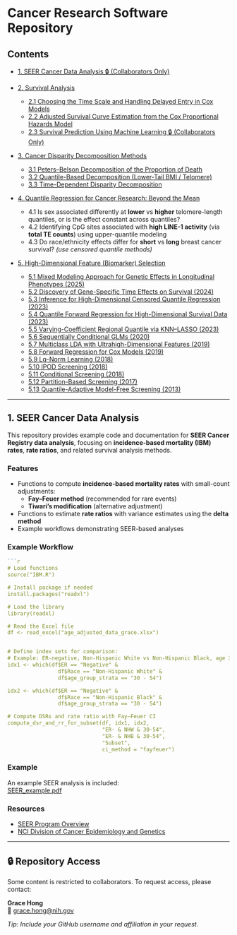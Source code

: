 # Cancer Research Software Repository

## Contents
- [1. SEER Cancer Data Analysis 🔒 (Collaborators Only)](#1-seer-cancer-data-analysis)

- [2. Survival Analysis](https://github.com/younghhk/Survival-Analysis)
  - [2.1 Choosing the Time Scale and Handling Delayed Entry in Cox Models](https://github.com/younghhk/Survival-Analysis#sec-time-scale-delayed-entry)
  - [2.2 Adjusted Survival Curve Estimation from the Cox Proportional Hazards Model](https://github.com/younghhk/Survival-Analysis#sec-adjusted-survival)
  - [2.3 Survival Prediction Using Machine Learning 🔒 (Collaborators Only)](https://github.com/younghhk/Survival-Analysis#survival-prediction-using-machine-learning)

- [3. Cancer Disparity Decomposition Methods](https://github.com/younghhk/Disparity-Decomposition)
  - [3.1 Peters–Belson Decomposition of the Proportion of Death](https://github.com/younghhk/Disparity-Decomposition#petersbelson-decomposition-on-the-proportion-of-death-black-vs-white)
  - [3.2 Quantile-Based Decomposition (Lower-Tail BMI / Telomere)](https://github.com/younghhk/Disparity-Decomposition#quantile-based-disparity-decomposition-focus-on-lower-bmi)
  - [3.3 Time-Dependent Disparity Decomposition](https://github.com/younghhk/Disparity-Decomposition#3-time-dependent-disparity-decomposition--narrative-no-formulas)

- [4. Quantile Regression for Cancer Research: Beyond the Mean](https://github.com/younghhk/Quantile-Regression)
  - 4.1 Is sex associated differently at **lower** vs **higher** telomere-length quantiles, or is the effect constant across quantiles?
  - 4.2 Identifying CpG sites associated with **high LINE-1 activity** (via **total TE counts**) using upper-quantile modeling
  - 4.3 Do race/ethnicity effects differ for **short** vs **long** breast cancer survival? *(use censored quantile methods)*

- [5. High-Dimensional Feature (Biomarker) Selection](https://github.com/younghhk/Feature-selection)
  - [5.1 Mixed Modeling Approach for Genetic Effects in Longitudinal Phenotypes (2025)](https://github.com/younghhk/Feature-selection#mixed-2025)
  - [5.2 Discovery of Gene-Specific Time Effects on Survival (2024)](https://github.com/younghhk/Feature-selection#gene-time-2024)
  - [5.3 Inference for High-Dimensional Censored Quantile Regression (2023)](https://github.com/younghhk/Feature-selection#hd-cqr-2023)
  - [5.4 Quantile Forward Regression for High-Dimensional Survival Data (2023)](https://github.com/younghhk/Feature-selection#qfr-2023)
  - [5.5 Varying-Coefficient Regional Quantile via KNN–LASSO (2023)](https://github.com/younghhk/Feature-selection#vc-knn-lasso-2023)
  - [5.6 Sequentially Conditional GLMs (2020)](https://github.com/younghhk/Feature-selection#sc-glm-2020)
  - [5.7 Multiclass LDA with Ultrahigh-Dimensional Features (2019)](https://github.com/younghhk/Feature-selection#lda-2019)
  - [5.8 Forward Regression for Cox Models (2019)](https://github.com/younghhk/Feature-selection#cox-forward-2019)
  - [5.9 Lq-Norm Learning (2018)](https://github.com/younghhk/Feature-selection#lq-2018)
  - [5.10 IPOD Screening (2018)](https://github.com/younghhk/Feature-selection#ipod-2018)
  - [5.11 Conditional Screening (2018)](https://github.com/younghhk/Feature-selection#cs-2018)
  - [5.12 Partition-Based Screening (2017)](https://github.com/younghhk/Feature-selection#partition-2017)
  - [5.13 Quantile-Adaptive Model-Free Screening (2013)](https://github.com/younghhk/Feature-selection#qa-2013)
---


## 1. SEER Cancer Data Analysis

This repository provides example code and documentation for **SEER Cancer Registry data analysis**, focusing on **incidence-based mortality (IBM) rates**, **rate ratios**, and related survival analysis methods.





###  Features
- Functions to compute **incidence-based mortality rates** with small-count adjustments:
  - **Fay–Feuer method** (recommended for rare events)  
  - **Tiwari’s modification** (alternative adjustment)  
- Functions to estimate **rate ratios** with variance estimates using the **delta method**  
- Example workflows demonstrating SEER-based analyses  



### Example Workflow

```r
```r
# Load functions
source("IBM.R")

# Install package if needed
install.packages("readxl")

# Load the library
library(readxl)

# Read the Excel file
df <- read_excel("age_adjusted_data_grace.xlsx")


# Define index sets for comparison:
# Example: ER-negative, Non-Hispanic White vs Non-Hispanic Black, age 30–54
idx1 <- which(df$ER == "Negative" &
                df$Race == "Non-Hispanic White" &
                df$age_group_strata == "30 - 54")

idx2 <- which(df$ER == "Negative" &
                df$Race == "Non-Hispanic Black" &
                df$age_group_strata == "30 - 54")

# Compute DSRs and rate ratio with Fay–Feuer CI
compute_dsr_and_rr_for_subset(df, idx1, idx2,
                              "ER- & NHW & 30-54",
                              "ER- & NHB & 30-54",
                              "Subset",
                              ci_method = "fayfeuer")
```


###  Example 

An example SEER analysis is included:  
 [SEER_example.pdf](SEER_example.pdf)  



###  Resources
- [SEER Program Overview](https://seer.cancer.gov/)  
- [NCI Division of Cancer Epidemiology and Genetics](https://dceg.cancer.gov/)  



---
## 🔒 Repository Access

Some content is restricted to collaborators. To request access, please contact:

**Grace Hong**  
📧 [grace.hong@nih.gov](mailto:grace.hong@nih.gov)

*Tip: Include your GitHub username and affiliation in your request.*


